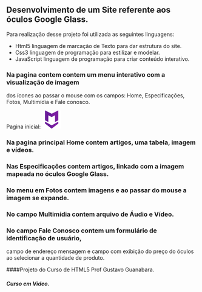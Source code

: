 ## Desenvolvimento de um Site referente aos óculos Google Glass.

Para realização desse projeto foi utilizada as seguintes linguagens:

 - Html5 linguagem de marcação de Texto para dar estrutura do site. 
 - Css3 linguagem de programação para estilizar e modelar.
 - JavaScript linguagem de programação para criar conteúdo interativo. 

### Na pagina contem contem um menu interativo com a visualização de imagem 
dos ícones ao passar o mouse com os campos:
Home, Especificações, Fotos, Multimídia e Fale conosco. 

Pagina inicial: 
![alt text](https://github.com/adam-p/markdown-here/raw/master/src/common/images/icon48.png "Logo Title Text 1")


### Na pagina principal Home contem artigos, uma tabela, imagem e vídeos. 

### Nas Especificações contem artigos, linkado com a imagem mapeada no óculos Google Glass. 

### No menu em Fotos contem imagens e ao passar do mouse a imagem se expande. 

### No campo Multimídia contem arquivo de Áudio e Vídeo. 

### No campo Fale Conosco contem um formulário de identificação de usuário, 
campo de endereço mensagem e campo com exibição do preço do óculos 
ao selecionar a quantidade de produto. 


####Projeto do Curso de HTML5 Prof Gustavo Guanabara. 
##### Curso em Video.
